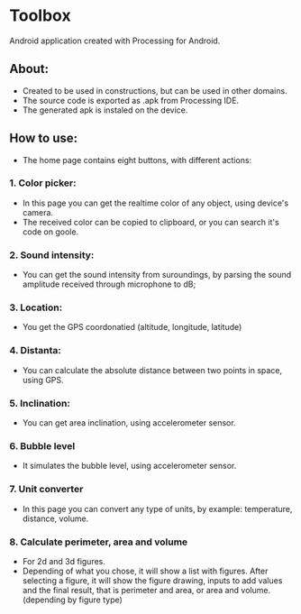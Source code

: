 # Toolbox
Android application created with Processing for Android.

## About:
  - Created to be used in constructions, but can be used in other domains.
  - The source code is exported as .apk from Processing IDE.
  - The generated apk is instaled on the device.

## How to use:
  - The home page contains eight buttons, with different actions:
    
###  1. Color picker:
  - In this page you can get the realtime color of any object, using device's camera.
  - The received color can be copied to clipboard, or you can search it's code on goole.
    
###  2. Sound intensity:
  - You can get the sound intensity from suroundings, by parsing the sound amplitude received through microphone to dB;

### 3. Location:
  - You get the GPS coordonatied (altitude, longitude, latitude)
    
### 4. Distanta:
- You can calculate the absolute distance between two points in space, using GPS.
   
### 5. Inclination:
  - You can get area inclination, using accelerometer sensor.
    
### 6. Bubble level
  - It simulates the bubble level, using accelerometer sensor.
   
###  7. Unit converter
  - In this page you can convert any type of units, by example: temperature, distance, volume.
   
###  8. Calculate perimeter, area and volume
   - For 2d and 3d figures.
   - Depending of what you chose, it will show a list with figures. After selecting a figure, it will show the figure drawing, inputs         to add values and the final result, that is perimeter and area, or area and volume.(depending by figure type)
      
